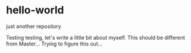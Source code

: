# hello-world
just another repository

Testing testing, let's write a little bit about myself. 
This should be different from Master...
Trying to figure this out...
